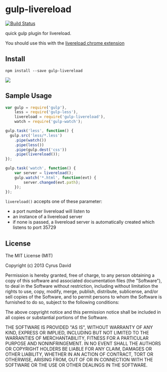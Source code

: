 gulp-livereload
===

[![Build Status](https://travis-ci.org/vohof/gulp-livereload.png?branch=master)](https://travis-ci.org/vohof/gulp-livereload)

quick gulp plugin for livereload.

You should use this with the [livereload chrome extension](https://chrome.google.com/webstore/detail/livereload/jnihajbhpnppcggbcgedagnkighmdlei)

Install
---

```
npm install --save gulp-livereload
```


![](https://nodei.co/npm/gulp-livereload.png?downloads)

Sample Usage
---

```javascript
var gulp = require('gulp'),
    less = require('gulp-less'),
    livereload = require('gulp-livereload'),
    watch = require('gulp-watch');

gulp.task('less', function() {
  gulp.src('less/*.less')
    .pipe(watch())
    .pipe(less())
    .pipe(gulp.dest('css'))
    .pipe(livereload());
});

gulp.task('watch', function() {
    var server = livereload();
    gulp.watch('*.html', function(evt) {
        server.changed(evt.path);
    });
});
```

`livereload()` accepts one of these parameter:

- a port number livereload will listen to
- an instance of a livereload server
- if none is passed, a livereload server is automatically created which listens to port 35729

License
---

The MIT License (MIT)

Copyright (c) 2013 Cyrus David

Permission is hereby granted, free of charge, to any person obtaining a copy of this software and associated documentation files (the "Software"), to deal in the Software without restriction, including without limitation the rights to
use, copy, modify, merge, publish, distribute, sublicense, and/or sell copies of the Software, and to permit persons to whom the Software is furnished to do so, subject to the following conditions:

The above copyright notice and this permission notice shall be included in all copies or substantial portions of the Software.

THE SOFTWARE IS PROVIDED "AS IS", WITHOUT WARRANTY OF ANY KIND, EXPRESS OR IMPLIED, INCLUDING BUT NOT LIMITED TO THE WARRANTIES OF MERCHANTABILITY, FITNESS FOR A PARTICULAR PURPOSE AND NONINFRINGEMENT. IN NO EVENT SHALL THE AUTHORS OR
COPYRIGHT HOLDERS BE LIABLE FOR ANY CLAIM, DAMAGES OR OTHER LIABILITY, WHETHER IN AN ACTION OF CONTRACT, TORT OR OTHERWISE, ARISING FROM, OUT OF OR IN CONNECTION WITH THE SOFTWARE OR THE USE OR OTHER DEALINGS IN THE SOFTWARE.
